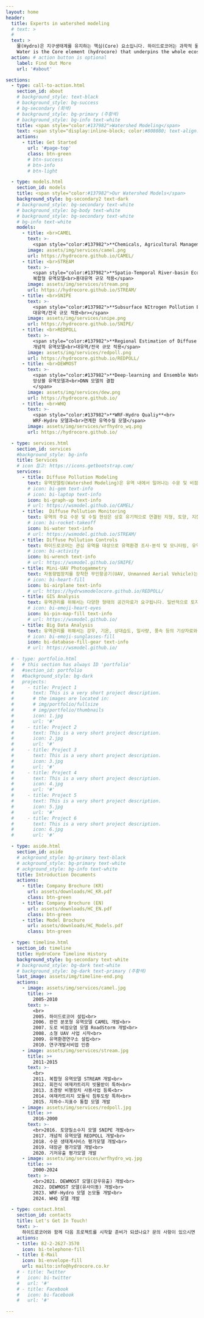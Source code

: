 ```yaml
---
layout: home
header:
  title: Experts in watershed modeling
  # text: >
  #   
  text: >
    물(Hydro)은 지구생태계를 유지하는 핵심(Core) 요소입니다. 하이드로코어는 과학적 물관리를 위해 다양한 시공간 규모에 적용 가능한 유역모델을 독자적으로 개발하고 이를 연구사업에 적용하고 있습니다.<br><br>
    Water is the Core element (hydrocore) that underpins the whole ecosystem of the Earth. HydroCore develops watershed models applicable at various spatial and temporal scales and applies them to research projects for scientific water management.
  action: # action button is optional
    label: Find Out More
    url: '#about'

sections:
  - type: call-to-action.html
    section_id: about
    # background_style: text-black
    # background_style: bg-success 
    # bg-secondary (회색)
    # background_style: bg-primary (주황색)
    # background_style: bg-info text-white
    title: <span style="color:#137982">Watershed Modeling</span>
    text: <span style="display:inline-block; color:#808080; text-align:left">물은 지구상의 모든 생물에게 없어서는 안될 필수 생존 요소입니다. 그러나 우리 주변에 있는 하천이나 호수의 물은 자연의 균형을 도외시한 인간 활동으로 인해 본래의 모습을 많이 잃어가고 있습니다. 더욱이 최근에는 무분별한 개발 및 기후변화에 따른 극한 기상조건의 증가로 인해 자연의 물 순환과정이 왜곡되고 있습니다. 이러한 물 순환과정의 왜곡으로 인해 홍수, 건천, 수질오염 및 수생태계 교란 등을 빈번하게 발생하고 있습니다.<br><br>유역모델은 유역 내에서 발생하는 물 순환과정과 이와 연관된 오염물질 거동 양상을 수학적으로 표현한 컴퓨터 모의 도구입니다. 유역모델은 유역관리를 위해 사용되는 과학적 도구로 유역모델을 이용하여 우리는 유역에서 일어나는 수문현상과 오염부하의 시공간적 분포 특성을 정밀하게 이해할 수 있습니다.</span><br><br><br><span style="display:inline-block; color:#137982; font-size:1.6em">**HydroCore, Experts in watershed modeling**</span><br><br><br><span style="display:inline-block; color:#808080; text-align:left">하이드로코어는 지난 20여 년의 시간동안 독자적으로 국내 유역환경 특성을 반영한 다수의 유역모델을 개발하여 왔습니다. 하이드로코어의 유역모델 제품군은 다양한 시공간적 규모에 적용이 가능하도록 개발되어 있습니다. 이를 통해 저희는 연구지역의 환경특성과 연구목적에 적합한 최적의 유역모델을 제공합니다. 이를 통해 환경 변화에 따른 미래의 수문, 수질 변동성을 예측하고 유역 특성에 따른 최적의 관리 방안을 과학적으로 제시하고 있습니다.<br><br>하이드로코어에서 개발한 유역모델은 평가의 일관성을 유지하기 위해 공간적으로 균일한 정방형의 격자로 유역을 구분하고 상세한 분석이 용이하도록 수문과정과 오염물질 거동을 물리식에 기반하여 모의합니다. 또한 동아시아 지역의 농업지역 특성을 고려하여 논둑 및 물꼬 높이에 따른 유출제어와 벼의 생육시기별 관개, 비료사용 등을 모의할 수 있도록 모델을 개발하였습니다. 도시지역에 대해서는 불투수지표면에서의 오염물질 축정과 유출, 분류식 및 합류식 관망시스템을 모의할 수 있도록 하였습니다.<br><br>하이드로코어에서 개발한 유역모델의 주요 특징을 살펴보면 다음과 같습니다.<br><br><span class="custom-bullet">평가의 일관성을 유지하기 위해 유역을 균일한 정방형 격자로 분할합니다.</span><br><span class="custom-bullet">격자는 수직방향으로 토양층과 대수층으로 구성됩니다.</span><br><span class="custom-bullet">탄소를 명시적으로 모의합니다.</span><br><span class="custom-bullet">탄소, 질소, 인은 입자크기에 따라 용존성, 입자성으로 구분하고 분해속도에 따라 생분해성, 난분해성으로 구분합니다.</span><br><span class="custom-bullet">유사는 입도크기에 따라 clay, silt, fine sand, coarse sand 등으로 구분하여 모의합니다.</span><br><span class="custom-bullet">논둑과 물꼬에 의한 유출 제어를 모의합니다.</span><br><span class="custom-bullet">벼의 생육 시기에 따른 관개를 모의합니다.</span><br><span class="custom-bullet">도시지역 불투수지표면에서의 강우유출과 오염물질 축적을 모의합니다.</span><br><span class="custom-bullet">도시지역의 분류식, 합류식 관망시스템과 차집, 월류를 모의합니다.</span></span>
    actions:
      - title: Get Started
        url: '#page-top'
        class: btn-green
        # btn-success 
        # btn-info
        # btn-light

  - type: models.html
    section_id: models
    title: <span style="color:#137982">Our Watershed Models</span>
    background_style: bg-secondary2 text-dark
    # background_style: bg-secondary text-white
    # background_style: bg-body text-white
    # background_style: bg-secondary text-white
    # bg-info text-white
    models:
      - title: <br>CAMEL
        text: >-
          <span style="color:#137982">**Chemicals, Agricultural Management and Erosion Losses**<br>완전 분포형 유역모델<br>소유역 규모 적용</span>
        image: assets/img/services/camel.png
        url: https://hydrocore.github.io/CAMEL/
      - title: <br>STREAM
        text: >- 
          <span style="color:#137982">**Spatio-Temporal River-basin Eco-hydrology Analysis Model**<br>
          복합형 유역모델<br>중대유역 규모 적용</span>
        image: assets/img/services/stream.png
        url: https://hydrocore.github.io/STREAM/
      - title: <br>SNIPE
        text: >- 
          <span style="color:#137982">**Subsurface NItrogen Pollution Evaluation**<br>토양 질소수지 모델<br>
          대유역/전국 규모 적용<br></span>
        image: assets/img/services/snipe.png
        url: https://hydrocore.github.io/SNIPE/
      - title: <br>REDPOLL
        text: >- 
          <span style="color:#137982">**Regional Estimation of Diffuse POLlution Loads**<br>
          개념적 유역모델<br>대유역/전국 규모 적용</span>
        image: assets/img/services/redpoll.png
        url: https://hydrocore.github.io/REDPOLL/
      - title: <br>DEWMOST
        text: >- 
          <span style="color:#137982">**Deep-learning and Ensemble Watershed Modeling Of Stream Turbidity**<br>
          앙상블 유역모델과<br>DNN 모델의 결합
          </span>
        image: assets/img/services/dew.png
        url: https://hydrocore.github.io/
      - title: <br>WHQ
        text: >- 
          <span style="color:#137982">**WRF-Hydro Qualiy**<br>
          WRF-Hydro 모델과<br>연계한 유역수질 모델</span>
        image: assets/img/services/wrfhydro_wq.png
        url: https://hydrocore.github.io/

  - type: services.html
    section_id: services
    #background_style: bg-info
    title: Services
    # icon 참고: https://icons.getbootstrap.com/
    services:
      - title: Diffuse Pollution Modeling
        text: 유역모델링(Watershed Modeling)은 유역 내에서 일어나는 수문 및 비점오염 현상을 과정별로 이해하고, 그 시공간적 분포를 파악하며, 기후나 토지이용 등 환경변화의 결과를 예측하기 위한 매우 유력한 수단입니다. 하이드로코어는 국내외에서 널리 이용되고 있는 SWAT, HSPF, SWMM 등의 유역모델은 물론, 우리나라의 환경특성에 적합한 CAMEL, STREAM 등 분포형 유역모델을 독자적으로 개발하고 적용하는 국내 최고의 유역모델링 기술을 보유하고 있습니다.
        # icon: bi-gem text-info
        # icon: bi-laptop text-info
        icon: bi-graph-up text-info
        # url: https://wsmodel.github.io/CAMEL/
      - title:  Diffuse Pollution Monitoring
        text: 유역의 주요 수문 및 수질 현상은 상호 유기적으로 연결된 지형, 토양, 지질, 식생, 토지이용 등 환경요소와 기상 현상에 의해 결정됩니다. 따라서, 유역에서의 비점오염 현상을 이해하고 문제점을 파악하기 위해서는 유역환경에 대한 조사분석이 반드시 필요합니다. 하이드로코어는 각종 환경요소에 대한 다양한 현장조사 경험을 바탕으로 최고 수준의 맞춤형 모니터링 서비스를 제공합니다.
        # icon: bi-rocket-takeoff
        icon: bi-water text-info
        # url: https://wsmodel.github.io/STREAM/
      - title: Diffuse Pollution Controls 
        text: 하이드로코어는 관심 유역을 대상으로 유역환경 조사·분석 및 모니터링, 유역/하천 모델링 기법을 바탕으로 하여 구조적·비구조적 비점오염 저감방안의 설치 및 운영에 대한 타당성을 조사·분석하고, 기본계획을 수립하는 서비스를 제공합니다
        # icon: bi-activity
        icon: bi-wrench text-info
        # url: https://wsmodel.github.io/SNIPE/
      - title: Mini-UAV Photogammetry
        text: 자동항법장치를 장착한 무인항공기(UAV, Unmanned Aerial Vehicle)는 근래에 들어 급속하게 발전하고 있는 기술분야로서, 이를 이용한 항공사진촬영과 영상분석을 통해 고해상도 토지피복도와 수치고도자료(DEM)를 용이하게 획득할 수 있습니다. 하이드로코어는 자동항법장치를 장착한 소형 무인항공기를 이용하여 유역과 하천에 대한 공간정보를 신속하게 획득하고 분석하며, 영상 데이타베이스를 구축하는 최첨단 서비스를 제공합니다.
        # icon: bi-heart-fill
        icon: bi-airplane text-info
        # url: https://hydrwsmodelocore.github.io/REDPOLL/
      - title: GIS Analysis
        text: 유역관리를 위해서는 다양한 형태의 공간자료가 요구됩니다. 일반적으로 토지이용, 토양, 지형(고도, 경사 등), 하천, 식생, 지질 등의 자료가 필요합니다. 하이드로코어는 지리정보시스템(GIS)를 이용하여 이러한 공간자료의 생성, 분석 등의 서비스를 제공합니다. 
        # icon: bi-emoji-heart-eyes
        icon: bi-pin-map-fill text-info
        # url: https://wsmodel.github.io/
      - title: Big Data Analysis
        text: 유역관리를 위해서는 강우, 기온, 상대습도, 일사량, 풍속 등의 기상자료와 하천 수질 및 유량 관측자료가 필요합니다. 이러한 자료는 일반적으로 다년에 걸쳐 수집되어 데이터 양이 매우 많아 분석을 통한 현상 이해와 경향을 알아내기에 어려움이 있습니다. 하이드로코어는 빅데이터 분석과 딥러닝 기술을 이용하여 대용량 환경자료 해석과 분석 서비스를 제공합니다.
        # icon: bi-emoji-sunglasses-fill
        icon: bi-database-fill-gear text-info
        # url: https://wsmodel.github.io/

  # - type: portfolio.html
  #   # this section has always ID 'portfolio'
  #   #section_id: portfolio
  #   #background_style: bg-dark
  #   projects:
  #     - title: Project 1
  #       text: This is a very short project description.
  #       # the images are located in:
  #       # img/portfolio/fullsize
  #       # img/portfolio/thumbnails
  #       icon: 1.jpg
  #       url: '#'
  #     - title: Project 2
  #       text: This is a very short project description.
  #       icon: 2.jpg
  #       url: '#'
  #     - title: Project 3
  #       text: This is a very short project description.
  #       icon: 3.jpg
  #       url: '#'
  #     - title: Project 4
  #       text: This is a very short project description.
  #       icon: 4.jpg
  #       url: '#'
  #     - title: Project 5
  #       text: This is a very short project description.
  #       icon: 5.jpg
  #       url: '#'
  #     - title: Project 6
  #       text: This is a very short project description.
  #       icon: 6.jpg
  #       url: '#'

  - type: aside.html
    section_id: aside
    # ackground_style: bg-primary text-black 
    # ackground_style: bg-primary text-white
    # ackground_style: bg-info text-white
    title: Introduction Documents
    actions:
      - title: Company Brochure (KR)
        url: assets/downloads/HC_KR.pdf
        class: btn-green
      - title: Company Brochure (EN)
        url: assets/downloads/HC_EN.pdf
        class: btn-green
      - title: Model Brochure
        url: assets/downloads/HC_Models.pdf
        class: btn-green

  - type: timeline.html
    section_id: timeline
    title: HydroCore Timeline History
    background_style: bg-secondary text-white
    # background_style: bg-dark text-white
    # background_style: bg-dark text-primary (주황색)
    last_image: assets/img/timeline-end.png
    actions:
      - image: assets/img/services/camel.jpg
        title: >+
          2005-2010
        text: >-
          <br>
          2005. 하이드로코어 설립<br>
          2006. 완전 분포형 유역모델 CAMEL 개발<br> 
          2007. 도로 비점오염 모델 RoadStorm 개발<br>
          2008. 소형 UAV 사업 시작<br>
          2009. 유역환경연구소 설립<br>
          2010. 연구개발서비업 인증
      - image: assets/img/services/stream.jpg
        title: >+
          2011-2015
        text: >-
          <br>
          2011. 복합형 유역모델 STREAM 개발<br>
          2012. 회전식 여재카트리지 빗물받이 특허<br>
          2013. 초경량 비행장치 사용사업 등록<br>
          2014. 여재카트리지 모듈식 침투도랑 특허<br>
          2015. 지하수-지표수 통합 모델 개발
      - image: assets/img/services/redpoll.jpg
        title: >+
          2016-2000
        text: >-
          <br>2016. 토양질소수지 모델 SNIPE 개발<br>  
          2017. 개념적 유역모델 REDPOLL 개발<br>       
          2018. 수문 생태계서비스 평가모델 개발<br>
          2019. 대장균 평가모델 개발<br>
          2020. 기저유출 평가모델 개발
      - image: assets/img/services/wrfhydro_wq.jpg        
        title: >+
          2000-2024
        text: >-
          <br>2021. DEWMOST 모델(강우유출) 개발<br>      
          2022. DEWMOST 모델(유사이동) 개발<br>    
          2023. WRF-Hydro 모델 논모듈 개발<br>
          2024. WHQ 모델 개발  

  - type: contact.html
    section_id: contacts
    title: Let's Get In Touch!
    text: >-
      하이드로코어와 함께 다음 프로젝트를 시작할 준비가 되셨나요? 문의 사항이 있으시면 아래 전화나 이메일로 연락주시기 바랍니다. 가능한 한 빨리 답변드리겠습니다!
    actions:
    - title: 82-2-2627-3570
      icon: bi-telephone-fill
    - title: E-Mail
      icon: bi-envelope-fill
      url: mailto:info@hydrocore.co.kr
    # - title: Twitter
    #   icon: bi-twitter
    #   url: '#'
    # - title: Facebook
    #   icon: bi-facebook
    #   url: '#'

---
```


